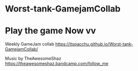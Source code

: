 # Worst-tank-GamejamCollab
# Play the game Now vv

 Weekly GameJam collab
https://itspacchu.github.io/Worst-tank-GamejamCollab/




Music by TheAwesomeShaz
https://theawesomeshaz.bandcamp.com/follow_me
